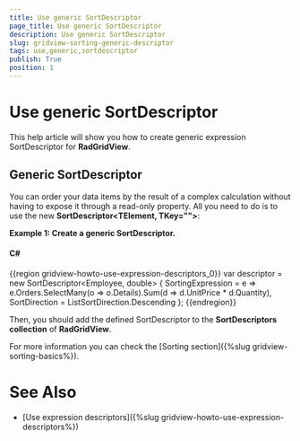 ```yaml
---
title: Use generic SortDescriptor
page_title: Use generic SortDescriptor
description: Use generic SortDescriptor
slug: gridview-sorting-generic-descriptor
tags: use,generic,sortdescriptor
publish: True
position: 1
---
```


# Use generic SortDescriptor



This help article will show you how to create generic expression SortDescriptor<T> for __RadGridView__.
        

## Generic SortDescriptor

You can order your data items by the result of a complex calculation without having to expose it through a read-only property. All you need to do is to use the new __SortDescriptor<TElement, TKey="">__:
        

__Example 1: Create a generic SortDescriptor<T>.__

#### __C#__

{{region gridview-howto-use-expression-descriptors_0}}
	var descriptor = new SortDescriptor<Employee, double>
	{
	    SortingExpression = e => e.Orders.SelectMany(o => o.Details).Sum(d => d.UnitPrice * d.Quantity),
	    SortDirection = ListSortDirection.Descending
	};
	{{endregion}}



Then, you should add the defined SortDescriptor to the __SortDescriptors collection__ of __RadGridView__.
        

For more information you can check the [Sorting section]({%slug gridview-sorting-basics%}).
        

# See Also

 * [Use expression descriptors]({%slug gridview-howto-use-expression-descriptors%})
